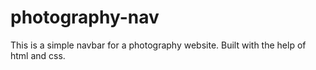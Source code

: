 # photography-nav
This is a simple navbar for a photography website.
Built with the help of html and css.
